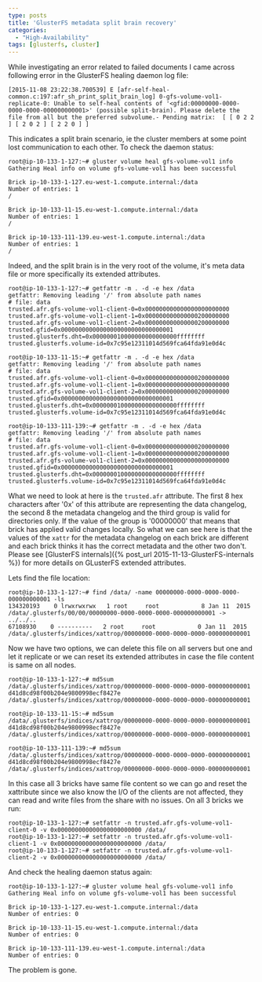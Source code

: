```yaml
---
type: posts
title: 'GlusterFS metadata split brain recovery'
categories: 
  - "High-Availability"
tags: [glusterfs, cluster]
---
```


While investigating an error related to failed documents I came across following error in the GlusterFS healing daemon log file:

```
[2015-11-08 23:22:38.700539] E [afr-self-heal-common.c:197:afr_sh_print_split_brain_log] 0-gfs-volume-vol1-replicate-0: Unable to self-heal contents of '<gfid:00000000-0000-0000-0000-000000000001>' (possible split-brain). Please delete the file from all but the preferred subvolume.- Pending matrix:  [ [ 0 2 2 ] [ 2 0 2 ] [ 2 2 0 ] ]
```

This indicates a split brain scenario, ie the cluster members at some point lost communication to each other. To check the daemon status:

```
root@ip-10-133-1-127:~# gluster volume heal gfs-volume-vol1 info
Gathering Heal info on volume gfs-volume-vol1 has been successful
 
Brick ip-10-133-1-127.eu-west-1.compute.internal:/data
Number of entries: 1
/
 
Brick ip-10-133-11-15.eu-west-1.compute.internal:/data
Number of entries: 1
/
 
Brick ip-10-133-111-139.eu-west-1.compute.internal:/data
Number of entries: 1
/
```

Indeed, and the split brain is in the very root of the volume, it's meta data file or more specifically its extended attributes.

```
root@ip-10-133-1-127:~# getfattr -m . -d -e hex /data
getfattr: Removing leading '/' from absolute path names
# file: data
trusted.afr.gfs-volume-vol1-client-0=0x000000000000000000000000
trusted.afr.gfs-volume-vol1-client-1=0x000000000000000200000000
trusted.afr.gfs-volume-vol1-client-2=0x000000000000000200000000
trusted.gfid=0x00000000000000000000000000000001
trusted.glusterfs.dht=0x000000010000000000000000ffffffff
trusted.glusterfs.volume-id=0x7c95e12311014d569fca64fda91e0d4c
 
root@ip-10-133-11-15:~# getfattr -m . -d -e hex /data
getfattr: Removing leading '/' from absolute path names
# file: data
trusted.afr.gfs-volume-vol1-client-0=0x000000000000000200000000
trusted.afr.gfs-volume-vol1-client-1=0x000000000000000000000000
trusted.afr.gfs-volume-vol1-client-2=0x000000000000000200000000
trusted.gfid=0x00000000000000000000000000000001
trusted.glusterfs.dht=0x000000010000000000000000ffffffff
trusted.glusterfs.volume-id=0x7c95e12311014d569fca64fda91e0d4c
 
root@ip-10-133-111-139:~# getfattr -m . -d -e hex /data
getfattr: Removing leading '/' from absolute path names
# file: data
trusted.afr.gfs-volume-vol1-client-0=0x000000000000000200000000
trusted.afr.gfs-volume-vol1-client-1=0x000000000000000200000000
trusted.afr.gfs-volume-vol1-client-2=0x000000000000000000000000
trusted.gfid=0x00000000000000000000000000000001
trusted.glusterfs.dht=0x000000010000000000000000ffffffff
trusted.glusterfs.volume-id=0x7c95e12311014d569fca64fda91e0d4c
```

What we need to look at here is the `trusted.afr` attribute. The first 8 hex characters after '0x' of this attribute are representing the data changelog, the second 8 the metadata changelog and the third group is valid for directories only. If the value of the group is '00000000' that means that brick has applied valid changes locally. So what we can see here is that the values of the `xattr` for the metadata changelog on each brick are different and each brick thinks it has the correct metadata and the other two don't. Please see [GlusterFS internals]({% post_url 2015-11-13-GlusterFS-internals %}) for more details on GLusterFS extended attributes.

Lets find the file location:

```
root@ip-10-133-1-127:~# find /data/ -name 00000000-0000-0000-0000-000000000001 -ls
134320193    0 lrwxrwxrwx   1 root     root            8 Jan 11  2015 /data/.glusterfs/00/00/00000000-0000-0000-0000-000000000001 -> ../../..
67108930    0 ----------   2 root     root            0 Jan 11  2015 /data/.glusterfs/indices/xattrop/00000000-0000-0000-0000-000000000001
```

Now we have two options, we can delete this file on all servers but one and let it replicate or we can reset its extended attributes in case the file content is same on all nodes.

```
root@ip-10-133-1-127:~# md5sum /data/.glusterfs/indices/xattrop/00000000-0000-0000-0000-000000000001
d41d8cd98f00b204e9800998ecf8427e  /data/.glusterfs/indices/xattrop/00000000-0000-0000-0000-000000000001
 
root@ip-10-133-11-15:~# md5sum /data/.glusterfs/indices/xattrop/00000000-0000-0000-0000-000000000001
d41d8cd98f00b204e9800998ecf8427e  /data/.glusterfs/indices/xattrop/00000000-0000-0000-0000-000000000001
 
root@ip-10-133-111-139:~# md5sum /data/.glusterfs/indices/xattrop/00000000-0000-0000-0000-000000000001
d41d8cd98f00b204e9800998ecf8427e  /data/.glusterfs/indices/xattrop/00000000-0000-0000-0000-000000000001
```

In this case all 3 bricks have same file content so we can go and reset the xattribute since we also know the I/O of the clients are not affected, they can read and write files from the share with no issues. On all 3 bricks we run:

```
root@ip-10-133-1-127:~# setfattr -n trusted.afr.gfs-volume-vol1-client-0 -v 0x000000000000000000000000 /data/
root@ip-10-133-1-127:~# setfattr -n trusted.afr.gfs-volume-vol1-client-1 -v 0x000000000000000000000000 /data/
root@ip-10-133-1-127:~# setfattr -n trusted.afr.gfs-volume-vol1-client-2 -v 0x000000000000000000000000 /data/
```

And check the healing daemon status again:

```
root@ip-10-133-1-127:~# gluster volume heal gfs-volume-vol1 info
Gathering Heal info on volume gfs-volume-vol1 has been successful
 
Brick ip-10-133-1-127.eu-west-1.compute.internal:/data
Number of entries: 0
 
Brick ip-10-133-11-15.eu-west-1.compute.internal:/data
Number of entries: 0
 
Brick ip-10-133-111-139.eu-west-1.compute.internal:/data
Number of entries: 0
```

The problem is gone.